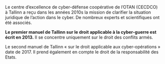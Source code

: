 Le centre d’excellence de cyber-défense coopérative de l’OTAN (CECDCO) à Tallinn a reçu dans les années 2010s la mission de clarifier la situation juridique de l’action dans le cyber. De nombreux experts et scientifiques ont été associés.

**Le premier manuel de Tallinn sur le droit applicable à la cyber-guerre est écrit en 2013.** Il se concentre uniquement sur le droit des conflits armés.

Le second manuel de Tallinn « sur le droit applicable aux cyber-opérations » date de 2017. Il prend également en compte le droit de la responsabilité des Etats.

